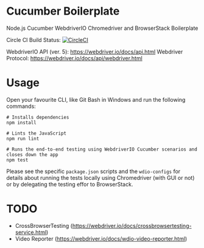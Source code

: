 # Cucumber Boilerplate

Node.js Cucumber WebdriverIO Chromedriver and BrowserStack Boilerplate

Circle CI Build Status: [![CircleCI](https://circleci.com/gh/miroslawmajka/cucumber-boilerplate.svg?style=svg)](https://circleci.com/gh/miroslawmajka/cucumber-boilerplate)

WebdriverIO API (ver. 5): https://webdriver.io/docs/api.html
Webdriver Protocol: https://webdriver.io/docs/api/webdriver.html

# Usage

Open your favourite CLI, like Git Bash in Windows and run the following commands:
```
# Installs dependencies
npm install

# Lints the JavaScript
npm run lint

# Runs the end-to-end testing using WebdriverIO Cucumber scenarios and closes down the app
npm test
```

Please see the specific `package.json` scripts and the `wdio-configs`
for details about running the tests locally using Chromedriver (with GUI or not) or
by delegating the testing effor to BrowserStack.

# TODO

* CrossBrowserTesting (https://webdriver.io/docs/crossbrowsertesting-service.html)
* Video Reporter (https://webdriver.io/docs/wdio-video-reporter.html)